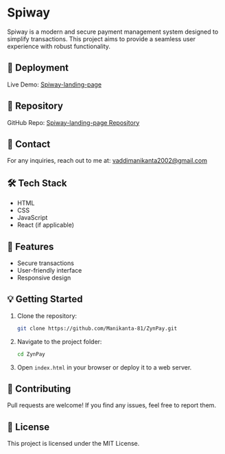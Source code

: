 # Spiway

Spiway is a modern and secure payment management system designed to simplify transactions. This project aims to provide a seamless user experience with robust functionality.

## 🚀 Deployment

Live Demo: [Spiway-landing-page](https://manikanta-81.github.io/Spiway-landing-page-/)


## 📂 Repository

GitHub Repo: [Spiway-landing-page Repository](https://github.com/Manikanta-81/Spiway-landing-page-)

## 📧 Contact

For any inquiries, reach out to me at: [vaddimanikanta2002@gmail.com](mailto:vaddimanikanta2002@gmail.com)

## 🛠 Tech Stack
- HTML
- CSS
- JavaScript
- React (if applicable)

## 📜 Features
- Secure transactions
- User-friendly interface
- Responsive design

## 💡 Getting Started

1. Clone the repository:
   ```bash
   git clone https://github.com/Manikanta-81/ZynPay.git
   ```
2. Navigate to the project folder:
   ```bash
   cd ZynPay
   ```
3. Open `index.html` in your browser or deploy it to a web server.

## 🎯 Contributing
Pull requests are welcome! If you find any issues, feel free to report them.

## 📜 License
This project is licensed under the MIT License.

